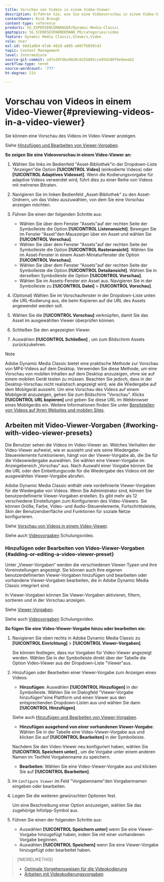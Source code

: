 ```yaml
---
title: Vorschau von Videos in einem Video-Viewer
description: Erfahren Sie, wie Sie eine Videovorschau in einem Video-Viewer anzeigen.
contentOwner: Rick Brough
content-type: reference
products: SG_EXPERIENCEMANAGER/Dynamic-Media-Classic
geptopics: SG_SCENESEVENONDEMAND_PK/categories/video
feature: Dynamic Media Classic,Viewers,Video
role: User
exl-id: b8d1a0b4-67ab-482d-a685-a087fb850143
topic: Content Management
level: Intermediate
source-git-commit: ad7e20fdbe9028c6255865cce95d109f9e9eeab2
workflow-type: tm+mt
source-wordcount: '777'
ht-degree: 21%

---
```


# Vorschau von Videos in einem Video-Viewer{#previewing-videos-in-a-video-viewer}

Sie können eine Vorschau des Videos im Video-Viewer anzeigen.

Siehe [Hinzufügen und Bearbeiten von Viewer-Vorgaben](application-setup.md#adding_and_editing_viewer_presets).

**So zeigen Sie eine Videovorschau in einem Video-Viewer an:**

1. Wählen Sie links im Bedienfeld &quot;Asset-Bibliothek&quot;in der Dropdown-Liste &quot;Anzeigen&quot;die Option **[!UICONTROL Video]** (einkodierte Videos) oder **[!UICONTROL Adaptives Videoset]**. Wenn die Kodierungsvorgabe für adaptive Videos verwendet wird, führt dies zu einer Reihe von Videos mit mehreren Bitraten.
1. Navigieren Sie im linken Bedienfeld „Asset-Bibliothek“ zu den Asset-Ordnern, um das Video auszuwählen, von dem Sie eine Vorschau anzeigen möchten.
1. Führen Sie einen der folgenden Schritte aus:

   * Wählen Sie über dem Fenster &quot;Assets&quot;auf der rechten Seite der Symbolleiste die Option **[!UICONTROL Listenansicht]**. Bewegen Sie im Fenster &quot;Asset&quot;den Mauszeiger über ein Asset und wählen Sie **[!UICONTROL Vorschau]**.
   * Wählen Sie über dem Fenster &quot;Assets&quot;auf der rechten Seite der Symbolleiste die Option **[!UICONTROL Rasteransicht]**. Wählen Sie im Asset-Fenster in einem Asset-Miniaturfenster die Option **[!UICONTROL Vorschau]**.
   * Wählen Sie über dem Fenster &quot;Assets&quot;auf der rechten Seite der Symbolleiste die Option **[!UICONTROL Detailansicht]**. Wählen Sie in derselben Symbolleiste die Option **[!UICONTROL Vorschau]**.
   * Wählen Sie im Assets-Fenster ein Asset aus. Navigieren Sie in der Symbolleiste zu **[!UICONTROL Datei]** > **[!UICONTROL Vorschau]**.

1. (Optional) Wählen Sie im Vorschaufenster in der Dropdown-Liste unten die URL-Kodierung aus, die beim Kopieren auf die URL des Assets angewendet werden soll.
1. Wählen Sie die **[!UICONTROL Vorschau]** verknüpfen, damit Sie das Asset im ausgewählten Viewer überprüfen können.
1. Schließen Sie den angezeigten Viewer.
1. Auswählen **[!UICONTROL Schließen]** , um zum Bildschirm Assets zurückzukehren.

>[!NOTE]
>
>Adobe Dynamic Media Classic bietet eine praktische Methode zur Vorschau von MP4-Videos auf dem Desktop. Verwenden Sie diese Methode, um eine Vorschau von mobilen Inhalten auf dem Desktop anzuzeigen, ohne sie auf einem mobilen Gerät testen zu müssen. Beachten Sie jedoch, dass in der Desktop-Vorschau nicht realistisch angezeigt wird, wie die Wiedergabe auf dem Mobilgerät aussieht. Um eine Vorschau des Videos auf einem Mobilgerät anzuzeigen, gehen Sie zum Bildschirm &quot;Vorschau&quot;. Klicks **[!UICONTROL URL kopieren]** und geben Sie diese URL im Webbrowser eines Mobilgeräts ein. Weitere Informationen finden Sie unter [Bereitstellen von Videos auf Ihren Websites und mobilen Sites](deploying-video-websites-mobile-sites.md#deploying_video_to_your_websites_and_mobile_sites).

## Arbeiten mit Video-Viewer-Vorgaben {#working-with-video-viewer-presets}

Die Benutzer sehen die Videos im Video-Viewer an. Welches Verhalten der Video-Viewer aufweist, wie er aussieht und wie seine Wiedergabe-Steuerelemente funktionieren, hängt von der Viewer-Vorgabe ab, die Sie für die Videowiedergabe auswählen. Sie wählen eine Viewer-Vorgabe im Anzeigebereich „Vorschau“ aus. Nach Auswahl einer Vorgabe können Sie die URL oder den Einbettungscode für die Wiedergabe des Videos mit der ausgewählten Viewer-Vorgabe abrufen.

Adobe Dynamic Media Classic enthält viele vordefinierte Viewer-Vorgaben für die Wiedergabe von Videos. Wenn Sie Administrator sind, können Sie benutzerdefinierte Viewer-Vorgaben erstellen. Es gibt mehr als 12 verschiedene Einstellungen zum Konfigurieren des Video-Viewers. Sie können Größe, Farbe, Video- und Audio-Steuerelemente, Fortschrittsleiste, Skin der Benutzeroberfläche und Funktionen für soziale Netze konfigurieren.

Siehe [Vorschau von Videos in einem Video-Viewer](previewing-videos-video-viewer.md#previewing_videos_in_a_video_viewer).

Siehe auch [Videovorgaben](https://s7d5.scene7.com/s7viewers/html5/VideoViewer.html?videoserverurl=https://s7d5.scene7.com/is/content/&amp;emailurl=https://s7d5.scene7.com/s7/emailFriend&amp;serverUrl=https://s7d5.scene7.com/is/image/&amp;config=Scene7SharedAssets/Universal_HTML5_Video&amp;contenturl=https://s7d5.scene7.com/skins/&amp;asset=S7tutorials/549_video-presets_converted%20renamed_Done-AVS) Schulungsvideo.

### Hinzufügen oder Bearbeiten von Video-Viewer-Vorgaben {#adding-or-editing-a-video-viewer-preset}

Unter „Viewer-Vorgaben“ werden die verschiedenen Viewer-Typen und ihre Voreinstellungen angezeigt. Sie können auch Ihre eigenen benutzerdefinierten Viewer-Vorgaben hinzufügen und bearbeiten oder vorhandene Viewer-Vorgaben bearbeiten, die in Adobe Dynamic Media Classic integriert sind.

In Viewer-Vorgaben können Sie Viewer-Vorgaben aktivieren, filtern, sortieren und in der Vorschau anzeigen.

Siehe [Viewer-Vorgaben](application-setup.md#viewer_presets).

Siehe auch [Videovorgaben](https://s7d5.scene7.com/s7viewers/html5/VideoViewer.html?videoserverurl=https://s7d5.scene7.com/is/content/&amp;emailurl=https://s7d5.scene7.com/s7/emailFriend&amp;serverUrl=https://s7d5.scene7.com/is/image/&amp;config=Scene7SharedAssets/Universal_HTML5_Video&amp;contenturl=https://s7d5.scene7.com/skins/&amp;asset=S7tutorials/549_video-presets_converted%20renamed_Done-AVS) Schulungsvideo.

**So fügen Sie eine Video-Viewer-Vorgabe hinzu oder bearbeiten sie:**

1. Navigieren Sie oben rechts in Adobe Dynamic Media Classic zu **[!UICONTROL Einrichtung]** > **[!UICONTROL Viewer-Vorgaben]**.

   Sie können festlegen, dass nur Vorgaben für Video-Viewer angezeigt werden. Wählen Sie in der Symbolleiste direkt über der Tabelle die Option Video-Viewer aus der Dropdown-Liste &quot;Viewer&quot;aus.

1. Hinzufügen oder Bearbeiten einer Viewer-Vorgabe zum Anzeigen eines Videos:

   * **Hinzufügen**: Auswählen **[!UICONTROL Hinzufügen]** in der Symbolleiste. Wählen Sie im Dialogfeld &quot;Viewer-Vorgabe hinzufügen&quot;eine Plattform und einen Viewer aus den entsprechenden Dropdown-Listen aus und wählen Sie dann **[!UICONTROL Hinzufügen]**.

   Siehe auch [Hinzufügen und Bearbeiten von Viewer-Vorgaben](application-setup.md#adding_and_editing_viewer_presets).

   * **Hinzufügen ausgehend von einer vorhandenen Viewer-Vorgabe**: Wählen Sie in der Tabelle eine Video-Viewer-Vorgabe aus und klicken Sie auf **[!UICONTROL Bearbeiten]** in der Symbolleiste.

   Nachdem Sie den Video-Viewer neu konfiguriert haben, wählen Sie **[!UICONTROL Speichern unter]** , um die Vorgabe unter einem anderen Namen im Textfeld Vorgabenname zu speichern.

   * **Bearbeiten**: Wählen Sie eine Video-Viewer-Vorgabe aus und klicken Sie auf **[!UICONTROL Bearbeiten]**.

1. Im `Configure Viewer` im Feld &quot;Vorgabenname&quot;den Vorgabennamen eingeben oder bearbeiten.
1. Legen Sie die weiteren gewünschten Optionen fest.

   Um eine Beschreibung einer Option anzuzeigen, wählen Sie das zugehörige Infotipp-Symbol aus.

1. Führen Sie einen der folgenden Schritte aus:

   * Auswählen **[!UICONTROL Speichern unter]** wenn Sie eine Viewer-Vorgabe hinzugefügt haben, indem Sie mit einer vorhandenen Vorgabe beginnen.
   * Auswählen **[!UICONTROL Speichern]** wenn Sie eine Viewer-Vorgabe hinzugefügt oder bearbeitet haben.

>[!MORELIKETHIS]
>
>* [Optimale Vorgehensweisen für die Videokodierung](uploading-encoding-videos.md#best_practices_for_video_encoding)
>* [Arbeiten mit Videokodierungsvorgaben](uploading-encoding-videos.md#working_with_video_encoding_presets)
